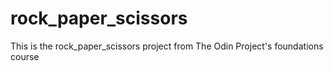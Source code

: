# rock_paper_scissors
This is the rock_paper_scissors project from The Odin Project's foundations course

